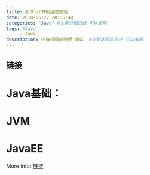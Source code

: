 ```yaml
---
title: 面试-计算机组成原理
date: 2018-06-27 20:55:48
categories: "Java" #文章分類目錄 可以省略
tags: #Java 
     - Java
description: 计算机组成原理 面试  #你對本頁的描述 可以省略
---
```



## 链接




# Java基础：



# JVM



# JavaEE

More info: [链接](https://hexo.io/docs/deployment.html)


